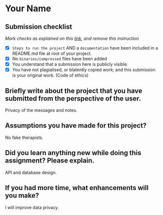 # Your Name

## Submission checklist
*Mark checks as explained on this [link](https://docs.github.com/en/free-pro-team@latest/github/managing-your-work-on-github/about-task-lists#creating-task-lists), and remove this instruction*

- [x] `Steps to run the project` AND a `documentation` have been included in a README.md file at root of your project.
- [x] No `binaries/compressed` files have been added
- [x] You understand that a submission here is publicly visible. 
- [x] You have not plagialised, or blatently copied work; and this submission is your original work. (Code of ethics)

## Briefly write about the project that you have submitted from the perspective of the user.
Privacy of the messages and notes.

## Assumptions you have made for this project?
No fake therapists.

## Did you learn anything new while doing this assignment? Please explain.
API and database design.

## If you had more time, what enhancements will you make?
I will improve data privacy.
